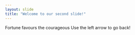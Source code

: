 ```yaml
---
layout: slide
title: "Welcome to our second slide!"
---
```

Fortune favours the courageous
Use the left arrow to go back!
